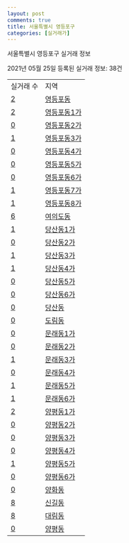 ```yaml
---
layout: post
comments: true
title: 서울특별시 영등포구
categories: [실거래가]
---
```


서울특별시 영등포구 실거래 정보

2021년 05월 25일 등록된 실거래 정보: 38건


<table>
  <tr>
    <td>실거래 수</td>
    <td>지역</td>
  </tr>

  
  <tr>
    <td><a href="1156010100.html">2</a></td>
    <td><a href="1156010100.html">영등포동</a></td>
  </tr>
    

  <tr>
    <td><a href="1156010200.html">2</a></td>
    <td><a href="1156010200.html">영등포동1가</a></td>
  </tr>
    

  <tr>
    <td><a href="1156010300.html">0</a></td>
    <td><a href="1156010300.html">영등포동2가</a></td>
  </tr>
    

  <tr>
    <td><a href="1156010400.html">1</a></td>
    <td><a href="1156010400.html">영등포동3가</a></td>
  </tr>
    

  <tr>
    <td><a href="1156010500.html">0</a></td>
    <td><a href="1156010500.html">영등포동4가</a></td>
  </tr>
    

  <tr>
    <td><a href="1156010600.html">0</a></td>
    <td><a href="1156010600.html">영등포동5가</a></td>
  </tr>
    

  <tr>
    <td><a href="1156010700.html">0</a></td>
    <td><a href="1156010700.html">영등포동6가</a></td>
  </tr>
    

  <tr>
    <td><a href="1156010800.html">1</a></td>
    <td><a href="1156010800.html">영등포동7가</a></td>
  </tr>
    

  <tr>
    <td><a href="1156010900.html">1</a></td>
    <td><a href="1156010900.html">영등포동8가</a></td>
  </tr>
    

  <tr>
    <td><a href="1156011000.html">6</a></td>
    <td><a href="1156011000.html">여의도동</a></td>
  </tr>
    

  <tr>
    <td><a href="1156011100.html">1</a></td>
    <td><a href="1156011100.html">당산동1가</a></td>
  </tr>
    

  <tr>
    <td><a href="1156011200.html">0</a></td>
    <td><a href="1156011200.html">당산동2가</a></td>
  </tr>
    

  <tr>
    <td><a href="1156011300.html">1</a></td>
    <td><a href="1156011300.html">당산동3가</a></td>
  </tr>
    

  <tr>
    <td><a href="1156011400.html">1</a></td>
    <td><a href="1156011400.html">당산동4가</a></td>
  </tr>
    

  <tr>
    <td><a href="1156011500.html">0</a></td>
    <td><a href="1156011500.html">당산동5가</a></td>
  </tr>
    

  <tr>
    <td><a href="1156011600.html">0</a></td>
    <td><a href="1156011600.html">당산동6가</a></td>
  </tr>
    

  <tr>
    <td><a href="1156011700.html">0</a></td>
    <td><a href="1156011700.html">당산동</a></td>
  </tr>
    

  <tr>
    <td><a href="1156011800.html">0</a></td>
    <td><a href="1156011800.html">도림동</a></td>
  </tr>
    

  <tr>
    <td><a href="1156011900.html">0</a></td>
    <td><a href="1156011900.html">문래동1가</a></td>
  </tr>
    

  <tr>
    <td><a href="1156012000.html">0</a></td>
    <td><a href="1156012000.html">문래동2가</a></td>
  </tr>
    

  <tr>
    <td><a href="1156012100.html">1</a></td>
    <td><a href="1156012100.html">문래동3가</a></td>
  </tr>
    

  <tr>
    <td><a href="1156012200.html">0</a></td>
    <td><a href="1156012200.html">문래동4가</a></td>
  </tr>
    

  <tr>
    <td><a href="1156012300.html">1</a></td>
    <td><a href="1156012300.html">문래동5가</a></td>
  </tr>
    

  <tr>
    <td><a href="1156012400.html">1</a></td>
    <td><a href="1156012400.html">문래동6가</a></td>
  </tr>
    

  <tr>
    <td><a href="1156012500.html">2</a></td>
    <td><a href="1156012500.html">양평동1가</a></td>
  </tr>
    

  <tr>
    <td><a href="1156012600.html">0</a></td>
    <td><a href="1156012600.html">양평동2가</a></td>
  </tr>
    

  <tr>
    <td><a href="1156012700.html">0</a></td>
    <td><a href="1156012700.html">양평동3가</a></td>
  </tr>
    

  <tr>
    <td><a href="1156012800.html">0</a></td>
    <td><a href="1156012800.html">양평동4가</a></td>
  </tr>
    

  <tr>
    <td><a href="1156012900.html">1</a></td>
    <td><a href="1156012900.html">양평동5가</a></td>
  </tr>
    

  <tr>
    <td><a href="1156013000.html">0</a></td>
    <td><a href="1156013000.html">양평동6가</a></td>
  </tr>
    

  <tr>
    <td><a href="1156013100.html">0</a></td>
    <td><a href="1156013100.html">양화동</a></td>
  </tr>
    

  <tr>
    <td><a href="1156013200.html">8</a></td>
    <td><a href="1156013200.html">신길동</a></td>
  </tr>
    

  <tr>
    <td><a href="1156013300.html">8</a></td>
    <td><a href="1156013300.html">대림동</a></td>
  </tr>
    

  <tr>
    <td><a href="1156013400.html">0</a></td>
    <td><a href="1156013400.html">양평동</a></td>
  </tr>
    


</table>
    